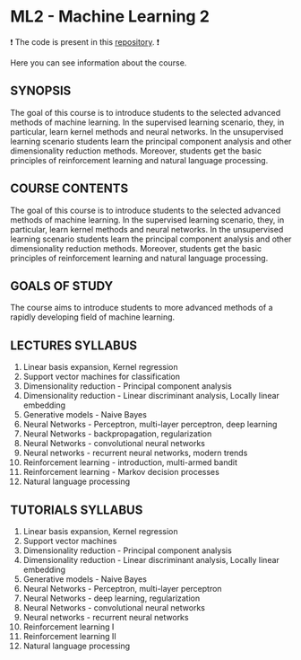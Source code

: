 # ML2 - Machine Learning 2

❗ The code is present in this [repository](https://github.com/nickobard/Machine-Learning-II). ❗

Here you can see information about the course.

## SYNOPSIS
The goal of this course is to introduce students to the selected advanced methods of machine learning. In the supervised learning scenario, they, in particular, learn kernel methods and neural networks. In the unsupervised learning scenario students learn the principal component analysis and other dimensionality reduction methods. Moreover, students get the basic principles of reinforcement learning and natural language processing.

## COURSE CONTENTS
The goal of this course is to introduce students to the selected advanced methods of machine learning. In the supervised learning scenario, they, in particular, learn kernel methods and neural networks. In the unsupervised learning scenario students learn the principal component analysis and other dimensionality reduction methods. Moreover, students get the basic principles of reinforcement learning and natural language processing.

## GOALS OF STUDY
The course aims to introduce students to more advanced methods of a rapidly developing field of machine learning.

## LECTURES SYLLABUS
1. Linear basis expansion, Kernel regression
2. Support vector machines for classification
3. Dimensionality reduction - Principal component analysis
4. Dimensionality reduction - Linear discriminant analysis, Locally linear embedding
5. Generative models - Naive Bayes
6. Neural Networks - Perceptron, multi-layer perceptron, deep learning
7. Neural Networks - backpropagation, regularization
8. Neural Networks - convolutional neural networks
9. Neural networks - recurrent neural networks, modern trends
10. Reinforcement learning - introduction, multi-armed bandit
11. Reinforcement learning - Markov decision processes
12. Natural language processing

## TUTORIALS SYLLABUS
1. Linear basis expansion, Kernel regression
2. Support vector machines
3. Dimensionality reduction - Principal component analysis
4. Dimensionality reduction - Linear discriminant analysis, Locally linear embedding
5. Generative models - Naive Bayes
6. Neural Networks - Perceptron, multi-layer perceptron
7. Neural Networks - deep learning, regularization
8. Neural Networks - convolutional neural networks
9. Neural networks - recurrent neural networks
10. Reinforcement learning I
11. Reinforcement learning II
12. Natural language processing